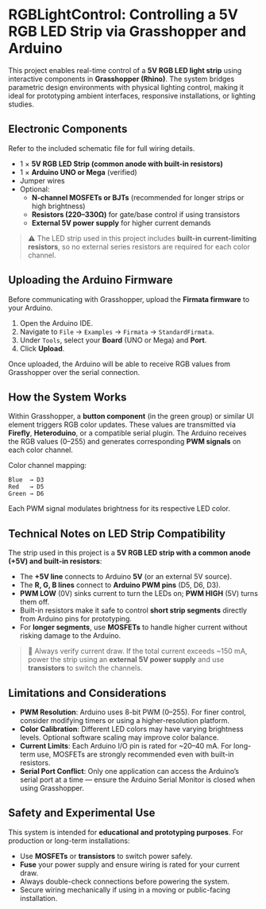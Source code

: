 # RGBLightControl: Controlling a 5V RGB LED Strip via Grasshopper and Arduino

This project enables real-time control of a **5V RGB LED light strip** using interactive components in **Grasshopper (Rhino)**. The system bridges parametric design environments with physical lighting control, making it ideal for prototyping ambient interfaces, responsive installations, or lighting studies.

## Electronic Components

Refer to the included schematic file for full wiring details.

- 1 × **5V RGB LED Strip (common anode with built-in resistors)**
- 1 × **Arduino UNO or Mega** (verified)
- Jumper wires
- Optional:
  - **N-channel MOSFETs or BJTs** (recommended for longer strips or high brightness)
  - **Resistors (220–330Ω)** for gate/base control if using transistors
  - **External 5V power supply** for higher current demands

> ⚠️ The LED strip used in this project includes **built-in current-limiting resistors**, so no external series resistors are required for each color channel.

## Uploading the Arduino Firmware

Before communicating with Grasshopper, upload the **Firmata firmware** to your Arduino.

1. Open the Arduino IDE.
2. Navigate to `File` → `Examples` → `Firmata` → `StandardFirmata`.
3. Under `Tools`, select your **Board** (UNO or Mega) and **Port**.
4. Click **Upload**.

Once uploaded, the Arduino will be able to receive RGB values from Grasshopper over the serial connection.

## How the System Works

Within Grasshopper, a **button component** (in the green group) or similar UI element triggers RGB color updates. These values are transmitted via **Firefly**, **Heteroduino**, or a compatible serial plugin. The Arduino receives the RGB values (0–255) and generates corresponding **PWM signals** on each color channel.

Color channel mapping:

```
Blue  → D3  
Red   → D5  
Green → D6
```

Each PWM signal modulates brightness for its respective LED color.

## Technical Notes on LED Strip Compatibility

The strip used in this project is a **5V RGB LED strip with a common anode (+5V) and built-in resistors**:

- The **+5V line** connects to Arduino **5V** (or an external 5V source).
- The **R, G, B lines** connect to **Arduino PWM pins** (D5, D6, D3).
- **PWM LOW** (0V) sinks current to turn the LEDs on; **PWM HIGH** (5V) turns them off.
- Built-in resistors make it safe to control **short strip segments** directly from Arduino pins for prototyping.
- For **longer segments**, use **MOSFETs** to handle higher current without risking damage to the Arduino.

> 🔌 Always verify current draw. If the total current exceeds ~150 mA, power the strip using an **external 5V power supply** and use **transistors** to switch the channels.

## Limitations and Considerations

- **PWM Resolution**: Arduino uses 8-bit PWM (0–255). For finer control, consider modifying timers or using a higher-resolution platform.
- **Color Calibration**: Different LED colors may have varying brightness levels. Optional software scaling may improve color balance.
- **Current Limits**: Each Arduino I/O pin is rated for ~20–40 mA. For long-term use, MOSFETs are strongly recommended even with built-in resistors.
- **Serial Port Conflict**: Only one application can access the Arduino’s serial port at a time — ensure the Arduino Serial Monitor is closed when using Grasshopper.

## Safety and Experimental Use

This system is intended for **educational and prototyping purposes**. For production or long-term installations:

- Use **MOSFETs** or **transistors** to switch power safely.
- **Fuse** your power supply and ensure wiring is rated for your current draw.
- Always double-check connections before powering the system.
- Secure wiring mechanically if using in a moving or public-facing installation.
